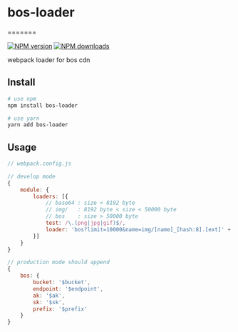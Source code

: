 # bos-loader
=======

[![NPM version](https://img.shields.io/npm/v/bos-loader.svg?style=flat)](https://npmjs.com/package/bos-loader)
[![NPM downloads](https://img.shields.io/npm/dm/bos-loader.svg?style=flat)](https://npmjs.com/package/bos-loader)

webpack loader for bos cdn

## Install

``` bash
# use npm
npm install bos-loader

# use yarn
yarn add bos-loader
```

## Usage

``` javascript
// webpack.config.js

// develop mode
{
    module: {
        loaders: [{
            // base64 : size < 8192 byte
            // img/   : 8192 byte < size < 50000 byte
            // bos    : size > 50000 byte
            test: /\.(png|jpg|gif)$/,
            loader: 'bos?limit=10000&name=img/[name]_[hash:8].[ext]' + (DEBUG ? '' : '&upload=50000')
        }]
    }
}

// production mode should append
{
    bos: {
        bucket: '$bucket',
        endpoint: '$endpoint',
        ak: '$ak',
        sk: '$sk',
        prefix: '$prefix'
    }
}
```

